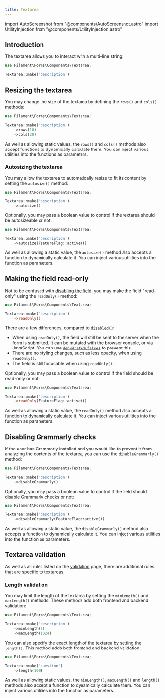 ```yaml
---
title: Textarea
---
```

import AutoScreenshot from "@components/AutoScreenshot.astro"
import UtilityInjection from "@components/UtilityInjection.astro"

## Introduction

The textarea allows you to interact with a multi-line string:

```php
use Filament\Forms\Components\Textarea;

Textarea::make('description')
```

<AutoScreenshot name="forms/fields/textarea/simple" alt="Textarea" version="4.x" />

## Resizing the textarea

You may change the size of the textarea by defining the `rows()` and `cols()` methods:

```php
use Filament\Forms\Components\Textarea;

Textarea::make('description')
    ->rows(10)
    ->cols(20)
```

<UtilityInjection set="formFields" version="4.x">As well as allowing static values, the `rows()` and `cols()` methods also accept functions to dynamically calculate them. You can inject various utilities into the functions as parameters.</UtilityInjection>

### Autosizing the textarea

You may allow the textarea to automatically resize to fit its content by setting the `autosize()` method:

```php
use Filament\Forms\Components\Textarea;

Textarea::make('description')
    ->autosize()
```

Optionally, you may pass a boolean value to control if the textarea should be autosizeable or not:

```php
use Filament\Forms\Components\Textarea;

Textarea::make('description')
    ->autosize(FeatureFlag::active())
```

<UtilityInjection set="formFields" version="4.x">As well as allowing a static value, the `autosize()` method also accepts a function to dynamically calculate it. You can inject various utilities into the function as parameters.</UtilityInjection>

## Making the field read-only

Not to be confused with [disabling the field](overview#disabling-a-field), you may make the field "read-only" using the `readOnly()` method:

```php
use Filament\Forms\Components\Textarea;

Textarea::make('description')
    ->readOnly()
```

There are a few differences, compared to [`disabled()`](overview#disabling-a-field):

- When using `readOnly()`, the field will still be sent to the server when the form is submitted. It can be mutated with the browser console, or via JavaScript. You can use [`dehydrated(false)`](overview#preventing-a-field-from-being-dehydrated) to prevent this.
- There are no styling changes, such as less opacity, when using `readOnly()`.
- The field is still focusable when using `readOnly()`.

Optionally, you may pass a boolean value to control if the field should be read-only or not:

```php
use Filament\Forms\Components\Textarea;

Textarea::make('description')
    ->readOnly(FeatureFlag::active())
```

<UtilityInjection set="formFields" version="4.x">As well as allowing a static value, the `readOnly()` method also accepts a function to dynamically calculate it. You can inject various utilities into the function as parameters.</UtilityInjection>

## Disabling Grammarly checks

If the user has Grammarly installed and you would like to prevent it from analyzing the contents of the textarea, you can use the `disableGrammarly()` method:

```php
use Filament\Forms\Components\Textarea;

Textarea::make('description')
    ->disableGrammarly()
```

Optionally, you may pass a boolean value to control if the field should disable Grammarly checks or not:

```php
use Filament\Forms\Components\Textarea;

Textarea::make('description')
    ->disableGrammarly(FeatureFlag::active())
```

<UtilityInjection set="formFields" version="4.x">As well as allowing a static value, the `disableGrammarly()` method also accepts a function to dynamically calculate it. You can inject various utilities into the function as parameters.</UtilityInjection>

## Textarea validation

As well as all rules listed on the [validation](validation) page, there are additional rules that are specific to textareas.

### Length validation

You may limit the length of the textarea by setting the `minLength()` and `maxLength()` methods. These methods add both frontend and backend validation:

```php
use Filament\Forms\Components\Textarea;

Textarea::make('description')
    ->minLength(2)
    ->maxLength(1024)
```

You can also specify the exact length of the textarea by setting the `length()`. This method adds both frontend and backend validation:

```php
use Filament\Forms\Components\Textarea;

Textarea::make('question')
    ->length(100)
```

<UtilityInjection set="formFields" version="4.x">As well as allowing static values, the `minLength()`, `maxLength()` and `length()` methods also accept a function to dynamically calculate them. You can inject various utilities into the function as parameters.</UtilityInjection>
